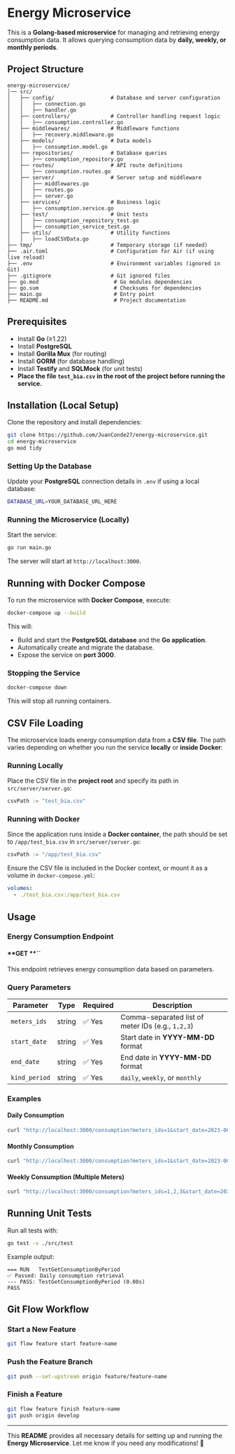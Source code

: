 # **Energy Microservice**

This is a **Golang-based microservice** for managing and retrieving energy consumption data. It allows querying consumption data by **daily, weekly, or monthly periods**.

## **Project Structure**

```
energy-microservice/
│── src/
│   ├── config/                  # Database and server configuration
│   │   ├── connection.go
│   │   ├── handler.go
│   ├── controllers/             # Controller handling request logic
│   │   ├── consumption.controller.go
│   ├── middlewares/             # Middleware functions
│   │   ├── recovery.middleware.go
│   ├── models/                  # Data models
│   │   ├── consumption.model.go
│   ├── repositories/            # Database queries
│   │   ├── consumption_repository.go
│   ├── routes/                  # API route definitions
│   │   ├── consumption.routes.go
│   ├── server/                  # Server setup and middleware
│   │   ├── middlewares.go
│   │   ├── routes.go
│   │   ├── server.go
│   ├── services/                # Business logic
│   │   ├── consumption.service.go
│   ├── test/                    # Unit tests
│   │   ├── consumption_repository_test.go
│   │   ├── consumption_service_test.go
│   ├── utils/                   # Utility functions
│   │   ├── loadCSVData.go
├── tmp/                         # Temporary storage (if needed)
├── .air.toml                    # Configuration for Air (if using live reload)
├── .env                         # Environment variables (ignored in Git)
├── .gitignore                   # Git ignored files
├── go.mod                        # Go modules dependencies
├── go.sum                        # Checksums for dependencies
├── main.go                       # Entry point
├── README.md                     # Project documentation
```

## **Prerequisites**

- Install **Go** (≥1.22)
- Install **PostgreSQL**
- Install **Gorilla Mux** (for routing)
- Install **GORM** (for database handling)
- Install **Testify** and **SQLMock** (for unit tests)
- **Place the file `test_bia.csv` in the root of the project before running the service.**

## **Installation (Local Setup)**

Clone the repository and install dependencies:

```sh
git clone https://github.com/JuanConde27/energy-microservice.git
cd energy-microservice
go mod tidy
```

### **Setting Up the Database**

Update your **PostgreSQL** connection details in `.env` if using a local database:

```sh
DATABASE_URL=YOUR_DATABASE_URL_HERE
```

### **Running the Microservice (Locally)**

Start the service:

```sh
go run main.go
```

The server will start at `http://localhost:3000`.

## **Running with Docker Compose**

To run the microservice with **Docker Compose**, execute:

```sh
docker-compose up --build
```

This will:

- Build and start the **PostgreSQL database** and the **Go application**.
- Automatically create and migrate the database.
- Expose the service on **port 3000**.

### **Stopping the Service**

```sh
docker-compose down
```

This will stop all running containers.

## **CSV File Loading**

The microservice loads energy consumption data from a **CSV file**. The path varies depending on whether you run the service **locally** or **inside Docker**:

### **Running Locally**

Place the CSV file in the **project root** and specify its path in `src/server/server.go`:

```go
csvPath := "test_bia.csv"
```

### **Running with Docker**

Since the application runs inside a **Docker container**, the path should be set to `/app/test_bia.csv` in `src/server/server.go`:

```go
csvPath := "/app/test_bia.csv"
```

Ensure the CSV file is included in the Docker context, or mount it as a volume in `docker-compose.yml`:

```yaml
volumes:
  - ./test_bia.csv:/app/test_bia.csv
```

## **Usage**

### **Energy Consumption Endpoint**

#### **GET **``

This endpoint retrieves energy consumption data based on parameters.

### **Query Parameters**

| Parameter     | Type   | Required | Description                                       |
| ------------- | ------ | -------- | ------------------------------------------------- |
| `meters_ids`  | string | ✅ Yes    | Comma-separated list of meter IDs (e.g., `1,2,3`) |
| `start_date`  | string | ✅ Yes    | Start date in **YYYY-MM-DD** format               |
| `end_date`    | string | ✅ Yes    | End date in **YYYY-MM-DD** format                 |
| `kind_period` | string | ✅ Yes    | `daily`, `weekly`, or `monthly`                   |

### **Examples**

#### **Daily Consumption**

```sh
curl "http://localhost:3000/consumption?meters_ids=1&start_date=2023-06-01&end_date=2023-06-10&kind_period=daily"
```

#### **Monthly Consumption**

```sh
curl "http://localhost:3000/consumption?meters_ids=1&start_date=2023-06-01&end_date=2023-07-10&kind_period=monthly"
```

#### **Weekly Consumption (Multiple Meters)**

```sh
curl "http://localhost:3000/consumption?meters_ids=1,2,3&start_date=2023-06-01&end_date=2023-06-26&kind_period=weekly"
```

## **Running Unit Tests**

Run all tests with:

```sh
go test -v ./src/test
```

Example output:

```
=== RUN   TestGetConsumptionByPeriod
✅ Passed: Daily consumption retrieval
--- PASS: TestGetConsumptionByPeriod (0.00s)
PASS
```

## **Git Flow Workflow**

### **Start a New Feature**

```sh
git flow feature start feature-name
```

### **Push the Feature Branch**

```sh
git push --set-upstream origin feature/feature-name
```

### **Finish a Feature**

```sh
git flow feature finish feature-name
git push origin develop
```

---

This **README** provides all necessary details for setting up and running the **Energy Microservice**. Let me know if you need any modifications! 🚀

